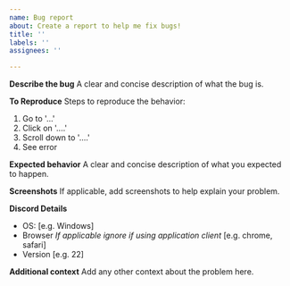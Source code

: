 ```yaml
---
name: Bug report
about: Create a report to help me fix bugs!
title: ''
labels: ''
assignees: ''

---
```


**Describe the bug**
A clear and concise description of what the bug is.

**To Reproduce**
Steps to reproduce the behavior:
1. Go to '...'
2. Click on '....'
3. Scroll down to '....'
4. See error

**Expected behavior**
A clear and concise description of what you expected to happen.

**Screenshots**
If applicable, add screenshots to help explain your problem.

**Discord Details**
 - OS: [e.g. Windows]
 - Browser *If applicable ignore if using application client* [e.g. chrome, safari]
 - Version [e.g. 22]

**Additional context**
Add any other context about the problem here.
